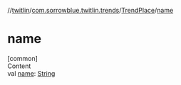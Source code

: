 //[twitlin](../../index.md)/[com.sorrowblue.twitlin.trends](../index.md)/[TrendPlace](index.md)/[name](name.md)



# name  
[common]  
Content  
val [name](name.md): [String](https://kotlinlang.org/api/latest/jvm/stdlib/kotlin/-string/index.html)  



